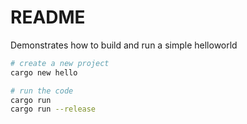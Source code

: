 # README
Demonstrates how to build and run a simple helloworld

```sh
# create a new project
cargo new hello             
```

```sh
# run the code
cargo run 
cargo run --release    
```
